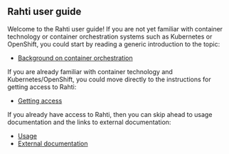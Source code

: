 ## Rahti user guide

Welcome to the Rahti user guide! If you are not yet familiar with container
technology or container orchestration systems such as Kubernetes or OpenShift,
you could start by reading a generic introduction to the topic:

  * [Background on container orchestration](introduction/background)

If you are already familiar with container technology and Kubernetes/OpenShift,
you could move directly to the instructions for getting access to Rahti:

  * [Getting access](introduction/access)

If you already have access to Rahti, then you can skip ahead to usage
documentation and the links to external documentation:

  * [Usage](usage/getting_started)
  * [External documentation](ext_docs)
